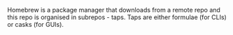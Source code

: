 Homebrew is a package manager that downloads from a remote repo and this repo is organised in subrepos - taps. Taps are either formulae (for CLIs) or casks (for GUIs).